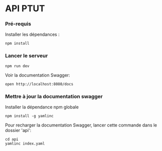 # API PTUT

### Pré-requis
Installer les dépendances :

```
npm install
```

### Lancer le serveur
```
npm run dev
```

Voir la documentation Swagger:

```
open http://localhost:8080/docs
```

### Mettre à jour la documentation swagger

Installer la dépendance npm globale
```
npm install -g yamlinc
```
Pour recharger la documentation Swagger, lancer cette commande dans le dossier 'api':
```
cd api
yamlinc index.yaml
```
